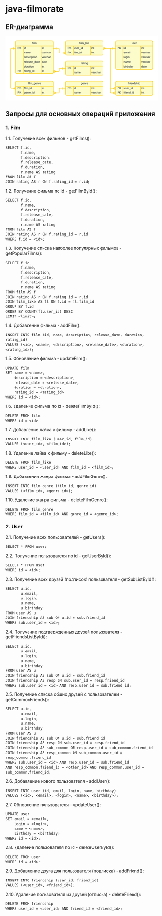 # java-filmorate

## ER-диаграмма
![ER-диаграмма приложения Filmorate](filmorate-er-diagram.png)

## Запросы для основных операций приложения
### 1. Film
1.1. Получение всех фильмов - getFilms():

    SELECT f.id,
           f.name,
           f.description,
           f.release_date,
           f.duration,
           r.name AS rating
    FROM film AS f
    JOIN rating AS r ON f.rating_id = r.id;

1.2. Получение фильма по id - getFIlmById():

    SELECT f.id,
           f.name,
           f.description,
           f.release_date,
           f.duration,
           r.name AS rating
    FROM film AS f
    JOIN rating AS r ON f.rating_id = r.id
    WHERE f.id = <id>;

1.3. Получение списка наиболее популярных фильмов - getPopularFilms():

    SELECT f.id,
           f.name,
           f.description,
           f.release_date,
           f.duration,
           r.name AS rating
    FROM film AS f
    JOIN rating AS r ON f.rating_id = r.id
    JOIN film_like AS fl ON f.id = fl.film_id
    GROUP BY f.id
    ORDER BY COUNT(fl.user_id) DESC
    LIMIT <limit>;

1.4. Добавление фильма - addFilm():

    INSERT INTO film (id, name, description, release_date, duration, rating_id)
    VALUES (<id>, <name>, <description>, <release_date>, <duration>, <rating_id>);

1.5. Обновление фильма - updateFilm():

    UPDATE film
    SET name = <name>,
        description = <description>,
        release_date = <release_date>,
        duration = <duration>,
        rating_id = <rating_id>
    WHERE id = <id>;

1.6. Удаление фильма по id - deleteFIlmById():

    DELETE FROM film
    WHERE id = <id>

1.7. Добавление лайка к фильму - addLike():

    INSERT INTO film_like (user_id, film_id)
    VALUES (<user_id>, <film_id>);

1.8. Удаление лайка к фильму - deleteLike():

    DELETE FROM film_like
    WHERE user_id = <user_id> AND film_id = <film_id>;

1.9. Добавления жанра фильма - addFilmGenre():

    INSERT INTO film_genre (film_id, genre_id)
    VALUES (<film_id>, <genre_id>);

1.10. Удаление жанра фильма - deleteFilmGenre():

    DELETE FROM film_genre
    WHERE film_id = <film_id> AND genre_id = <genre_id>;

### 2. User
2.1. Получение всех пользователей - getUsers():

    SELECT * FROM user;

2.2. Получение пользователя по id - getUserById():

    SELECT * FROM user
    WHERE id = <id>;

2.3. Получение всех друзей (подписок) пользователя - getSubListById():

    SELECT u.id,
           u.email,
           u.login,
           u.name,
           u.birthday
    FROM user AS u
    JOIN friendship AS sub ON u.id = sub.friend_id
    WHERE sub.user_id = <id>;

2.4. Получение подтвержденных друзей пользователя - getFriendsListById():

    SELECT u.id,
           u.email,
           u.login,
           u.name,
           u.birthday
    FROM user AS u
    JOIN friendship AS sub ON u.id = sub.friend_id
    JOIN friendship AS resp ON sub.user_id = resp.friend_id
    WHERE sub.user_id = <id> AND resp.user_id = sub.friend_id;

2.5. Получение списка обших друзей с пользователем - getCommonFriends():

    SELECT u.id,
           u.email,
           u.login,
           u.name,
           u.birthday
    FROM user AS u
    JOIN friendship AS sub ON u.id = sub.friend_id
    JOIN friendship AS resp ON sub.user_id = resp.friend_id
    JOIN friendship AS sub_common ON resp.user_id = sub_common.friend_id
    JOIN friendship AS resp_common ON sub_common.user_id = resp_common.friend_id
    WHERE sub.user_id = <id> AND resp.user_id = sub.friend_id 
    AND resp_common.friend_id = <other_id> AND resp_common.user_id = sub_common.friend_id;

2.6. Добавление нового пользователя - addUser():

    INSERT INTO user (id, email, login, name, birthday)
    VALUES (<id>, <email>, <login>, <name>, <birthday>);

2.7. Обновление пользователя - updateUser():

    UPDATE user
    SET email = <email>,
        login = <login>,
        name = <name>,
        birthday = <birthday>
    WHERE id = <id>;

2.8. Удаление пользователя по id - deleteUserById():

    DELETE FROM user
    WHERE id = <id>;

2.9. Добавление друга для пользователя (подписка) - addFriend():

    INSERT INTO friendship (user_id, friend_id)
    VALUES (<user_id>, <friend_id>);

2.10. Удаление пользователя из друзей (отписка) - deleteFriend():

    DELETE FROM friendship
    WHERE user_id = <user_id> AND friend_id = <friend_id>;